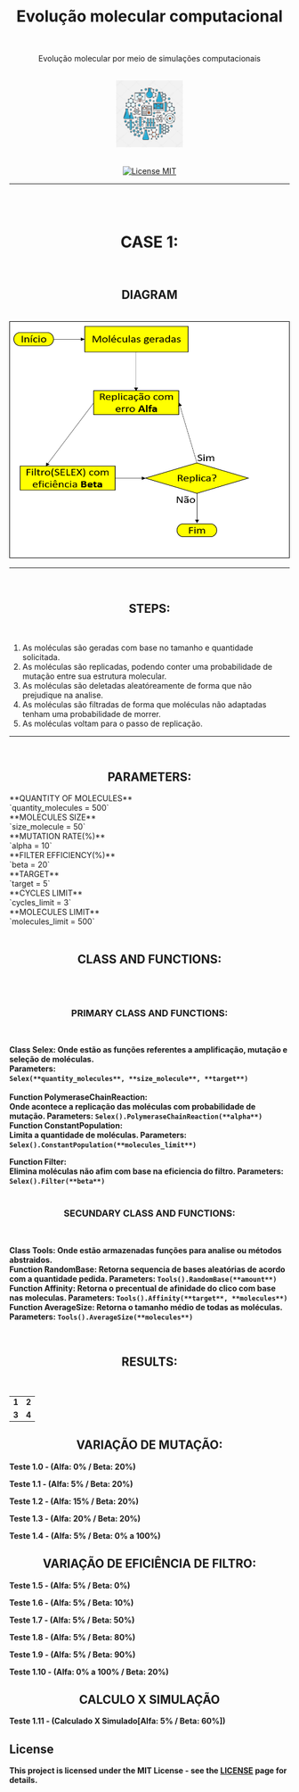 <h1 align="center">Evolução molecular computacional</h1>
<br>
<p align="center">Evolução molecular por meio de simulações computacionais</p>
<br>
<div align="center">
  <img src="./assets/image/biotechnology1.jpg" alt="BioTech" width="120">
</div>
<br>

<p align="center">
  <a href="https://opensource.org/licenses/MIT">
    <img src="https://img.shields.io/badge/License-MIT-blue.svg" alt="License MIT">
  </a>
</p>
<hr size="5"/>
<br>
<br>

<h1 align="center">CASE 1:</h1>
<br>

<h2 align="center">DIAGRAM</h2>
<br>

<div align="center">
  <img src="./assets/image/diagram.png" alt="BioTech" height="425" width="660">
</div>

<hr size="5"/>


<br>
  <h2 align="center">STEPS:</h2>
<br>

 1. As moléculas são geradas com base no tamanho e quantidade solicitada.
 2. As moléculas são replicadas, podendo conter uma probabilidade de mutação entre sua estrutura molecular.
 3. As moléculas são deletadas aleatóreamente de forma que não prejudique na analise.
 4. As moléculas são filtradas de forma que moléculas não adaptadas tenham uma probabilidade de morrer.
 5. As moléculas voltam para o passo de replicação.
<hr size="5"/>
<br>


<h2 align="center">PARAMETERS:</h2>
**QUANTITY OF MOLECULES**<br>
`quantity_molecules = 500`
<br>
**MOLECULES SIZE**<br>
`size_molecule = 50`
<br>
**MUTATION RATE(%)**<br>
`alpha = 10`
<br>
**FILTER EFFICIENCY(%)**<br>
`beta = 20`
<br>
**TARGET**<br>
`target = 5`
<br>
**CYCLES LIMIT**<br>
`cycles_limit = 3`
<br>
**MOLECULES LIMIT**<br>
`molecules_limit = 500`
<br>

<br>
  <h2 align="center">CLASS AND FUNCTIONS:</h2>
<br>
<br>
  <h3 align="center">PRIMARY CLASS AND FUNCTIONS:</h3>
<br>


<strong>Class Selex:</trong>
Onde estão as funções referentes a amplificação, mutação e seleção de moléculas.<br>
**Parameters**:<br>
`Selex(**quantity_molecules**, **size_molecule**, **target**)`
<br>
<br>
**Function PolymeraseChainReaction**:<br>
Onde acontece a replicação das moléculas com probabilidade de mutação.
**Parameters**: `Selex().PolymeraseChainReaction(**alpha**)`
<br>
**Function ConstantPopulation**:<br>
Limita a quantidade de moléculas.
**Parameters**: `Selex().ConstantPopulation(**molecules_limit**)`

**Function Filter**:<br>
Elimina moléculas não afim com base na eficiencia do filtro.
**Parameters**: `Selex().Filter(**beta**)`
<br>
<br>
  <h3 align="center">SECUNDARY CLASS AND FUNCTIONS:</h3>
<br>

**Class Tools**:
Onde estão armazenadas funções para analise ou métodos abstraidos.
<br>
**Function RandomBase:**
Retorna sequencia de bases aleatórias de acordo com a quantidade pedida.
**Parameters**: `Tools().RandomBase(**amount**)`
<br> 
**Function Affinity**:
Retorna o precentual de afinidade do clico com base nas moleculas.
**Parameters**: `Tools().Affinity(**target**, **molecules**)`
<br>
**Function AverageSize**:
Retorna o tamanho médio de todas as moléculas.
**Parameters**: `Tools().AverageSize(**molecules**)`
<br>

<br>
  <h2 align="center">RESULTS:</h2>
<br>

<table>
  <tr>
    <td>1</td>
    <td>2</td>
  </tr>
  <tr>
    <td>3</td>
    <td>4</td>
  </tr>
</table>

<h2 align="center">VARIAÇÃO DE MUTAÇÃO:</h2>

Teste 1.0 - (Alfa: 0% / Beta: 20%)

Teste 1.1 - (Alfa: 5% / Beta: 20%)

Teste 1.2 - (Alfa: 15% / Beta: 20%)

Teste 1.3 - (Alfa: 20% / Beta: 20%)

Teste 1.4 - (Alfa: 5% / Beta: 0% a 100%)

<h2 align="center">VARIAÇÃO DE EFICIÊNCIA DE FILTRO:</h2>

Teste 1.5 - (Alfa: 5% / Beta: 0%)

Teste 1.6 - (Alfa: 5% / Beta: 10%)

Teste 1.7 - (Alfa: 5% / Beta: 50%)

Teste 1.8 - (Alfa: 5% / Beta: 80%)

Teste 1.9 - (Alfa: 5% / Beta: 90%)

Teste 1.10 - (Alfa: 0% a 100% / Beta: 20%)


<h2 align="center">CALCULO X SIMULAÇÃO</h2>

Teste 1.11 - (Calculado X Simulado[Alfa: 5% / Beta: 60%])




## License

This project is licensed under the MIT License - see the [LICENSE](https://opensource.org/licenses/MIT) page for details.


